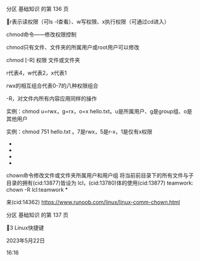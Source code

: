分区 基础知识 的第 136 页

r表示读权限（可ls -l查看）、w写权限、x执行权限（可通过cd进入）

chmod命令——修改权限控制

chmod只有文件、文件夹的所属用户或root用户可以修改

chmod [-R] 权限 文件或文件夹

r代表4，w代表2，x代表1

rwx的相互组合代表0-7的八种权限组合

-R，对文件内所有内容应用同样的操作

实例：chmod u=rwx，g=rx，o=x hello.txt。u是所属用户、g是group组、o是其他用户

实例：chmod 751 hello.txt 。7是rwx，5是r-x，1是仅有x权限

-

-

-

-

chown命令修改文件或文件夹所属用户和用户组
将当前前目录下的所有文件与子目录的拥有(cid:13877)皆设为 lcl，(cid:13780)体的使用(cid:13877) teamwork:
chown -R lcl:teamwork *

来(cid:14362) <https://www.runoob.com/linux/linux-comm-chown.html>

分区 基础知识 的第 137 页

3 Linux快捷键

2023年5月22日

16:16